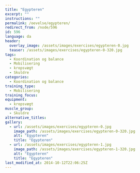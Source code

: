 ```yaml
---
title: "Egypteren"
excerpt: ""
instructions: ""
permalink: /oevelse/egypteren/
redirect_from: /node/596
id: 596
language: da
header:
  overlay_image: /assets/images/exercises/egypteren-0.jpg
  teaser: /assets/images/exercises/egypteren-0-320.jpg
tags:
  - Koordination og balance
  - Mobilisering
  - kropsvægt
  - Skuldre
categories:
  - Koordination og balance
training_type: 
  - Mobilisering
training_focus: 
equipment:
  - kropsvægt
muscle_group:
  - Skuldre
alternative_titles:
gallery:
  - url: /assets/images/exercises/egypteren-0.jpg
    image_path: /assets/images/exercises/egypteren-0-320.jpg
    alt: "Egypteren"
    title: "Egypteren"
  - url: /assets/images/exercises/egypteren-1.jpg
    image_path: /assets/images/exercises/egypteren-1-320.jpg
    alt: "Egypteren"
    title: "Egypteren"
last_modified_at: 2014-10-12T22:06:25Z
---
```



